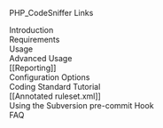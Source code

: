 PHP_CodeSniffer Links

Introduction  
Requirements  
Usage  
Advanced Usage  
[[Reporting]]  
Configuration Options  
Coding Standard Tutorial  
[[Annotated ruleset.xml]]  
Using the Subversion pre-commit Hook  
FAQ  